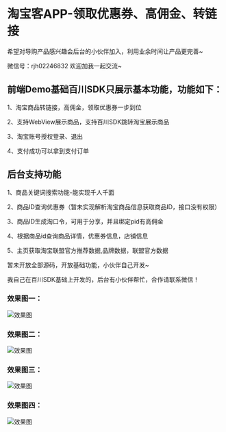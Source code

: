 # 淘宝客APP-领取优惠券、高佣金、转链接
希望对导购产品感兴趣会后台的小伙伴加入，利用业余时间让产品更完善~

微信号：rjh02246832  欢迎加我一起交流~

## 前端Demo基础百川SDK只展示基本功能，功能如下：

1、淘宝商品转链接，高佣金，领取优惠券一步到位

2、支持WebView展示商品，支持百川SDK跳转淘宝展示商品

3、淘宝账号授权登录、退出

4、支付成功可以拿到支付订单

## 后台支持功能

1、商品关键词搜索功能-能实现千人千面

2、商品ID查询优惠券（暂未实现解析淘宝商品信息获取商品ID，接口没有权限）

3、商品ID生成淘口令，可用于分享，并且绑定pid有高佣金

4、根据商品id查询商品详情，优惠券信息，店铺信息

5、主页获取淘宝联盟官方推荐数据,品牌数据，联盟官方数据


暂未开放全部源码，开放基础功能，小伙伴自己开发~

我自己在百川SDK基础上开发的，后台有小伙伴帮忙，合作请联系微信！

### 效果图一：
![](https://github.com/rjhsmile/TaoBaoCoupon/blob/master/app/src/main/res/drawable/aa.gif "效果图")


### 效果图二：
![](https://github.com/rjhsmile/TaoBaoCoupon/blob/master/app/src/main/res/drawable/bb.gif "效果图")


### 效果图三：
![](https://github.com/rjhsmile/TaoBaoCoupon/blob/master/app/src/main/res/drawable/cc.gif "效果图")


### 效果图四：
![](https://github.com/rjhsmile/TaoBaoCoupon/blob/master/app/src/main/res/drawable/dd.gif "效果图")
